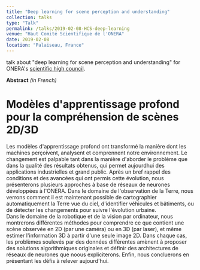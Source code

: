 ```yaml
---
title: "Deep learning for scene perception and understanding"
collection: talks
type: "Talk"
permalink: /talks/2019-02-08-HCS-deep-learning
venue: "Haut Comité Scientifique de l'ONERA"
date: 2019-02-08
location: "Palaiseau, France"
---
```


talk about "deep learning for scene perception and understanding" for ONERA's [scientific high council](https://www.onera.fr/en/scientific-high-council).

**Abstract** _(in French)_

# Modèles d'apprentissage profond pour la compréhension de scènes 2D/3D

Les modèles d'apprentissage profond ont transformé la manière dont les machines perçoivent, analysent et comprennent notre environnement. Le changement est palpable tant dans la manière d'aborder le problème que dans la qualité des résultats obtenus, qui permet aujourdhui des applications industrielles et grand public. Après un bref rappel des conditions et des avancées qui ont permis cette évolution, nous présenterons plusieurs approches à base de réseaux de neurones développées à l'ONERA. Dans le domaine de l'observation de la Terre, nous verrons comment il est maintenant possible de cartographier automatiquement la Terre vue du ciel, d'identifier véhicules et bâtiments, ou de détecter les changements pour suivre l'évolution urbaine.  
Dans le domaine de la robotique et de la vision par ordinateur, nous montrerons différentes méthodes pour comprendre ce que contient une scène observée en 2D (par une caméra) ou en 3D (par laser), et même estimer l'information 3D à partir d'une seule image 2D. Dans chaque cas, les problèmes soulevés par des données différentes amènent à proposer des solutions algorithmiques originales et définir des architectures de réseaux de neurones que noous expliciterons. Enfin, nous concluerons en présentant les défis à relever aujourd'hui.

 


